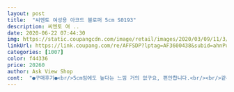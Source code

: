 ```yaml
---
layout: post 
title:  "씨엔토 여성용 아코드 블로퍼 5cm S0193" 
description: 씨엔토 여 ..
date: 2020-06-22 07:44:30 
img: https://static.coupangcdn.com/image/retail/images/2020/03/09/11/3/5a3cb218-f810-489c-bec8-5803535307b7.jpg 
linkUrl: https://link.coupang.com/re/AFFSDP?lptag=AF3600438&subid=ahnPublicAsk&pageKey=1332580022&itemId=2357285788&vendorItemId=70353731581&traceid=V0-113-2f621f1898bffe68 
categories: [1007] 
color: f44336 
price: 20260 
author: Ask View Shop 
cont:  "●구매후기●<br/>5cm임에도 높다는 느낌 거의 없구요, 편안합니다.<br/><br/>같은 디자인으로 사는 것이 조금 걸렸지만 다른 것 검색해보다가 결국엔 가격이나 디자인면에서 검증된 이 상품으로 구입하게 됐읍니다.<br/><br/>굽 높이가 3cm인 블로퍼만 3개가 있어 조금은 높게 신고 싶은 욕심에 5cm 굽을 구입해 봤어요.<br/>  컬러는 제가 베이지랑 블랙은 있는데 화이트가 없어서 여름철을 감안해서 화이트로 구입했답니다.<br/> 장식도 너무 과하지 않은 얇은 메탈 장식이어서 심플한 느낌이고요, 사이즈도 원래 제 사이즈대로 구입했는데 딱입니다.<br/> 받아보니 컬러감 역시 화이트 컬러가 주는 깨끗함과 시원한 느낌이 있네요.<br/><br/>그런데 화이트보다 블랙이 몇 백원 비싸던데 그건 왜그런건지 모르겠네요? 화이트는 만원대 후반이었는데 블랙은 2만원대 초반이네요.<br/>  물론 많이 차이나는 가격은 아니지만 단 몇백원이라도 왜 블랙은 더 비싸게 주고 사야하는지가 아직도 의문이라서요.<br/>.<br/><br/> -.<br/><br/> -:<br/>근데 진짜 너어무 예뻐요 !!<br/>낡으면 또 살래요<br/>다른 블로퍼보다 굽이 있는데도 높아보이지도않고<br/>블랙이 두 켤러나 있지만 굽이 두 켤레 다 3cm 굽이라서 5cm 굽인<br/>사진으론 예쁘게안나오는데 정말 신었을때 예뻐보이는 구두네요 !! 대만족<br/>야외 활동 후에는 장단점이 확연히 드러나겠지만 오늘 받아 실내에서 착화해 본 소감은 푹신하고 발도 편하고 좋았읍니다.<br/><br/>약간 크지만 괜찮은거같아요 !<br/>여튼 구입은 했고 그 가격만큼 이쁘게 신고 다니면 되겠죠<br/>오전에 주문하고 오후에 받았는데 당일 주문, 당일 배송은 처음이라 신세계  같았네요 ㅎㅎ 로켓배송 완존 짱입니다<br/>이 상품을 추가로 구입했읍니다.<br/>  여름철이다보니 발에 땀도 차고해서 블로퍼를 더 찾게 되는 거 같아요.<br/> 아직은 발가락 내놓고 신는 샌들은 이른 거 같아 블로퍼을 많이 애용하고 있는데 가지고 있는 컬러가 3가지 컬러다보니 옷에 따라 변화를 주어 신을 수 있어 좋은 거 같아요.<br/><br/>일단 신었을때 착화감이 좋구요<br/>저는 발볼이 넓은편이라 평소 230을 신지만 235구매했습니다<br/>처음에는 길어보이는 쉐잎 이라 고민했어요 좀 안어울리는편이라<br/>캐쥬얼하게도 세미정장에도 어울리는 그런 슈즈에요<br/>컬러는 베이지입니다 :)<br/>화이트를 구입해서 신어보고 넘 편해서 블랙도 추가로 구입했네요.<br/><br/>후기 : 하루 종일 신고 다녔는데 어디 아픈 곳이나 쏠림이나 미끄럼 없이 편하고 좋았습니다.<br/>  신발이 많이 무겁지도 않아 발에 부담이 크지 않아 좋았고요, 블로퍼라 수시로 발에 바람을 쏘여 줄 수 있으니 발에 땀차지 않아 더 좋네요.<br/>  단점이라면 뒷굼치가 없기 때문에 걸을 때 또각 소리가 좀 나는 정도.<br/>^^;<br/>후기는 하루 종일 신어본 후 수정하기로 할게요^^;<br/>" 
---
```

